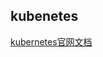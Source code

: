 kubenetes
---

[kubernetes官网文档](https://kubernetes.io/zh/docs/concepts/services-networking/service/)



